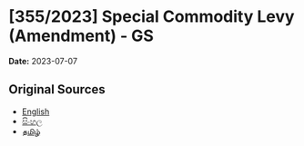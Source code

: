 # [355/2023] Special Commodity Levy (Amendment) - GS

**Date:** 2023-07-07

## Original Sources

- [English](https://documents.gov.lk/view/bills/2023/7/355-2023_E.pdf)
- [සිංහල](https://documents.gov.lk/view/bills/2023/7/355-2023_S.pdf)
- [தமிழ்](https://documents.gov.lk/view/bills/2023/7/355-2023_T.pdf)
